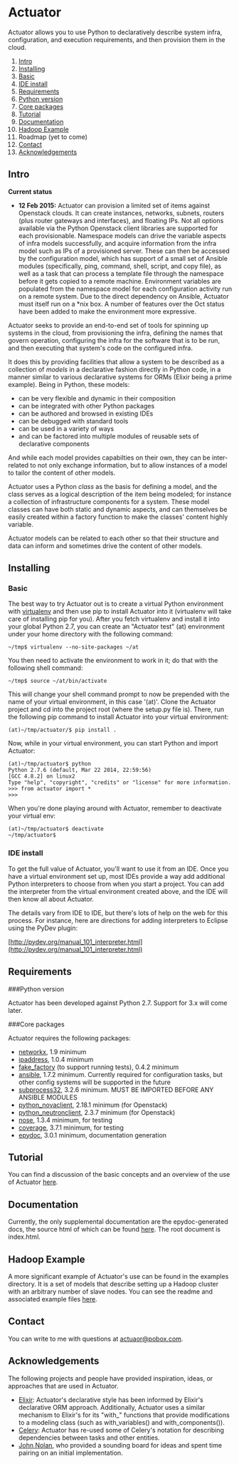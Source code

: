 Actuator
========

Actuator allows you to use Python to declaratively describe system infra, configuration, and execution requirements, and then provision them in the cloud.

1. [Intro](#intro)
2. [Installing](#installing)
  1. [Basic](#basic)
  2. [IDE install](#ide)
3. [Requirements](#requirements)
  1. [Python version](#python)
  2. [Core packages](#core)
4. [Tutorial](#tutorial)
5. [Documentation](#docs)
6. [Hadoop Example](#hadoop)
7. Roadmap (yet to come)
8. [Contact](#contact)
9. [Acknowledgements](#hattips)

## <a name="intro">Intro</a>
**Current status**
- **12 Feb 2015:** Actuator can provision a limited set of items against Openstack clouds. It can create instances, networks, subnets, routers (plus router gateways and interfaces), and floating IPs. Not all options available via the Python Openstack client libraries are supported for each provisionable. Namespace models can drive the variable aspects of infra models successfully, and acquire information from the infra model such as IPs of a provisioned server. These can then be accessed by the configuration model, which has support of a small set of Ansible modules (specifically, ping, command, shell, script, and copy file), as well as a task that can process a template file through the namespace before it gets copied to a remote machine. Environment variables are populated from the namespace model for each configuration activity run on a remote system. Due to the direct dependency on Ansible, Actuator must itself run on a *nix box. A number of features over the Oct status have been added to make the environment more expressive.

Actuator seeks to provide an end-to-end set of tools for spinning up systems in the cloud, from provisioning the infra, defining the names that govern operation, configuring the infra for the software that is to be run, and then executing that system's code on the configured infra.

It does this by providing facilities that allow a system to be described as a collection of *models* in a declarative fashion directly in Python code, in a manner similar to various declarative systems for ORMs (Elixir being a prime example). Being in Python, these models:

- can be very flexible and dynamic in their composition
- can be integrated with other Python packages
- can be authored and browsed in existing IDEs
- can be debugged with standard tools
- can be used in a variety of ways
- and can be factored into multiple modules of reusable sets of declarative components

And while each model provides capabilties on their own, they can be inter-related to not only exchange information, but to allow instances of a model to tailor the content of other models.

Actuator uses a Python *class* as the basis for defining a model, and the class serves as a logical description of the item being modeled; for instance a collection of infrastructure components for a system. These model classes can have both static and dynamic aspects, and can themselves be easily created within a factory function to make the classes' content highly variable.

Actuator models can be related to each other so that their structure and data can inform and sometimes drive the content of other models.

## <a name="installing">Installing</a>
### <a name="basic">Basic</a>
The best way to try Actuator out is to create a virtual Python environment with [virtualenv](https://pypi.python.org/pypi/virtualenv) and then use pip to install Actuator into it (virtualenv will take care of installing pip for you). After you fetch virtualenv and install it into your global Python 2.7, you can create an "Actuator test" (at) environment under your home directory with the following command:

```
~/tmp$ virtualenv --no-site-packages ~/at
```

You then need to activate the environment to work in it; do that with the following shell command:

```
~/tmp$ source ~/at/bin/activate
```

This will change your shell command prompt to now be prepended with the name of your virtual environment, in this case '(at)'. Clone the Actuator project and cd into the project root (where the setup.py file is). There, run the following pip command to install Actuator into your virtual environment:

```
(at)~/tmp/actuator/$ pip install .
```

Now, while in your virtual environment, you can start Python and import Actuator:

```
(at)~/tmp/actuator$ python
Python 2.7.6 (default, Mar 22 2014, 22:59:56) 
[GCC 4.8.2] on linux2
Type "help", "copyright", "credits" or "license" for more information.
>>> from actuator import *
>>> 
```

When you're done playing around with Actuator, remember to deactivate your virtual env:

```
(at)~/tmp/actuator$ deactivate
~/tmp/actuator$
```

### <a name="ide">IDE install</a>
To get the full value of Actuator, you'll want to use it from an IDE. Once you have a virtual environment set up, most IDEs provide a way add additional Python interpreters to choose from when you start a project. You can add the interpreter from the virtual environment created above, and the IDE will then know all about Actuator.

The details vary from IDE to IDE, but there's lots of help on the web for this process. For instance, here are directions for adding interpreters to Eclipse using the PyDev plugin:

[http://pydev.org/manual_101_interpreter.html](http://pydev.org/manual_101_interpreter.html)

## <a name="requirements">Requirements</a>
###<a name="python">Python version</a>

Actuator has been developed against Python 2.7. Support for 3.x will come later.

###<a name="core">Core packages</a>

Actuator requires the following packages:

  - [networkx](https://pypi.python.org/pypi/networkx), 1.9 minimum
  - [ipaddress](https://pypi.python.org/pypi/ipaddress), 1.0.4 minimum
  - [fake_factory](https://pypi.python.org/pypi/fake-factory) (to support running tests), 0.4.2 minimum
  - [ansible](https://pypi.python.org/pypi/ansible/1.7.2), 1.7.2 minimum. Currently required for configuration tasks, but other config systems will be supported in the future
  - [subprocess32](https://pypi.python.org/pypi/subprocess32), 3.2.6 minimum. MUST BE IMPORTED BEFORE ANY ANSIBLE MODULES
  - [python_novaclient](https://pypi.python.org/pypi/python-novaclient), 2.18.1 minimum (for Openstack)
  - [python_neutronclient](https://pypi.python.org/pypi/python-neutronclient), 2.3.7 minimum (for Openstack)
  - [nose](https://pypi.python.org/pypi/nose), 1.3.4 minimum, for testing
  - [coverage](https://pypi.python.org/pypi/coverage), 3.7.1 minimum, for testing
  - [epydoc](https://pypi.python.org/pypi/epydoc), 3.0.1 minimum, documentation generation

## <a name="tutorial">Tutorial</a>
You can find a discussion of the basic concepts and an overview of the use of Actuator [here](Tutorial.md).

## <a name="docs">Documentation</a>
Currently, the only supplemental documentation are the epydoc-generated docs, the source html of which can be found
[here](doc/html). The root document is index.html.

## <a name="hadoop">Hadoop Example</a>
A more significant example of Actuator's use can be found in the examples directory. It is a set of models that describe setting up a Hadoop cluster with an arbitrary number of slave nodes. You can see the readme and associated example files
[here](src/examples/hadoop).

## <a name="contact">Contact</a>
You can write to me with questions at actuaor@pobox.com.

## <a name="hattips">Acknowledgements</a>
The following projects and people have provided inspiration, ideas, or approaches that are used in Actuator.

- [Elixir](http://elixir.ematia.de/trac/): Actuator's declarative style has been informed by Elixir's declarative ORM approach. Additionally, Actuator uses a similar mechanism to Elixir's for its "with_" functions that provide modifications to a modeling class (such as with_variables() and with_components()).
- [Celery](http://www.celeryproject.org/): Actuator has re-used some of Celery's notation for describing dependencies between tasks and other entities.
- [John Nolan](https://www.linkedin.com/pub/john-s-nolan/1/7/a8a), who provided a sounding board for ideas and spent time pairing on an initial implementation.
